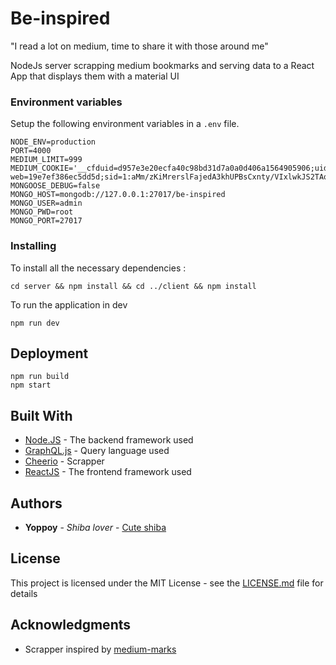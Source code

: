 # Be-inspired
"I read a lot on medium, time to share it with those around me"

NodeJs server scrapping medium bookmarks and serving data to a React App that displays them with a material UI


### Environment variables
Setup the following environment variables in a `.env` file.
```
NODE_ENV=production
PORT=4000
MEDIUM_LIMIT=999
MEDIUM_COOKIE='__cfduid=d957e3e20ecfa40c98bd31d7a0a0d406a1564905906;uid=662cf76a59aa;_ga=GA1.2.1750281271.1564990050;lightstep_session_id=fc8619d5aca4427b;pr=2;lightstep_guid/medium-web=19e7ef386ec5dd5d;sid=1:aMm/zKiMrerslFajedA3khUPBsCxnty/VIxlwkJS2TAoZcJ958tdqHouOwbzSl6k;sz=324;tz=-480;xsrf=U3fEOfAyHZeM;mpids=af4499sdfe0'
MONGOOSE_DEBUG=false
MONGO_HOST=mongodb://127.0.0.1:27017/be-inspired
MONGO_USER=admin
MONGO_PWD=root
MONGO_PORT=27017
```

### Installing
To install all the necessary dependencies :
```
cd server && npm install && cd ../client && npm install
```
To run the application in dev
```
npm run dev
```

## Deployment
```
npm run build
npm start
```

## Built With

* [Node.JS](https://nodejs.org) - The backend framework used
* [GraphQL.js](https://graphql.org) - Query language used
* [Cheerio](https://cheerio.js.org/) - Scrapper
* [ReactJS](https://reactjs.org) - The frontend framework used

## Authors

* **Yoppoy** - *Shiba lover* - [Cute shiba](https://www.instagram.com/marutaro/)

## License

This project is licensed under the MIT License - see the [LICENSE.md](LICENSE.md) file for details

## Acknowledgments

* Scrapper inspired by [medium-marks](https://github.com/georgem3/medium-marks)
